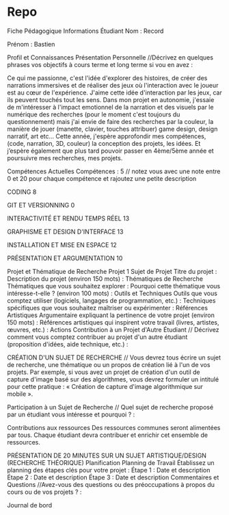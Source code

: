 # Repo
Fiche Pédagogique
Informations Étudiant
Nom : Record

Prénom : Bastien

Profil et Connaissances
Présentation Personnelle
//Décrivez en quelques phrases vos objectifs à cours terme et long terme si vou en avez :

Ce qui me passionne, c'est l'idée d'explorer des histoires, de créer des narrations immersives et de réaliser des jeux où l'interaction avec le joueur est au cœur de l'expérience. J'aime cette idée d'interaction par les jeux, car ils peuvent touchés tout les sens. Dans mon projet en autonomie, j'essaie de m'intéresser à l'impact emotionnel de la narration et des visuels par le numérique des recherches (pour le moment c'est toujours du questionnement) mais j'ai envie de faire des recherches par la couleur, la manière de jouer (manette, clavier, touches attribuer) game design, design narratif, art etc...
Cette année, j'espère approfondir mes compétences,(code, narration, 3D, couleur) la conception des projets, les idées. Et j’espère également que plus tard pouvoir passer en 4ème/5ème année et poursuivre mes recherches, mes projets.

Compétences Actuelles
Compétences : 5
// notez vous avec une note entre 0 et 20 pour chaque compétence et rajoutez une petite description

CODING 8

GIT ET VERSIONNING 0

INTERACTIVITÉ ET RENDU TEMPS RÉEL 13

GRAPHISME ET DESIGN D'INTERFACE 13

INSTALLATION ET MISE EN ESPACE 12

PRÉSENTATION ET ARGUMENTATION 10

Projet et Thématique de Recherche
Projet 1
Sujet de Projet
Titre du projet :
Description du projet (environ 150 mots) :
Thématiques de Recherche
Thématiques que vous souhaitez explorer :
Pourquoi cette thématique vous intéresse-t-elle ? (environ 100 mots) :
Outils et Techniques
Outils que vous comptez utiliser (logiciels, langages de programmation, etc.) :
Techniques spécifiques que vous souhaitez maîtriser ou expérimenter :
Références Artistiques
Argumentaire expliquant la pertinence de votre projet (environ 150 mots) :
Références artistiques qui inspirent votre travail (livres, artistes, œuvres, etc.) :
Actions
Contribution à un Projet d'Autre Étudiant
// Décrivez comment vous comptez contribuer au projet d'un autre étudiant (proposition d'idées, aide technique, etc.) :

CRÉATION D'UN SUJET DE RECHERCHE
// Vous devrez tous écrire un sujet de recherche, une thématique ou un propos de création lié à l'un de vos projets. Par exemple, si vous avez un projet de création d'un outil de capture d'image basé sur des algorithmes, vous devrez formuler un intitulé pour cette pratique : « Création de capture d'image algorithmique sur mobile ».

Participation à un Sujet de Recherche
// Quel sujet de recherche proposé par un étudiant vous intéresse et pourquoi ? :

Contributions aux ressources
Des ressources communes seront alimentées par tous. Chaque étudiant devra contribuer et enrichir cet ensemble de ressources.

PRÉSENTATION DE 20 MINUTES SUR UN SUJET ARTISTIQUE/DESIGN (RECHERCHE THÉORIQUE)
Planification
Planning de Travail
Établissez un planning des étapes clés pour votre projet :
Étape 1 : Date et description
Étape 2 : Date et description
Étape 3 : Date et description
Commentaires et Questions
//Avez-vous des questions ou des préoccupations à propos du cours ou de vos projets ? :

Journal de bord
